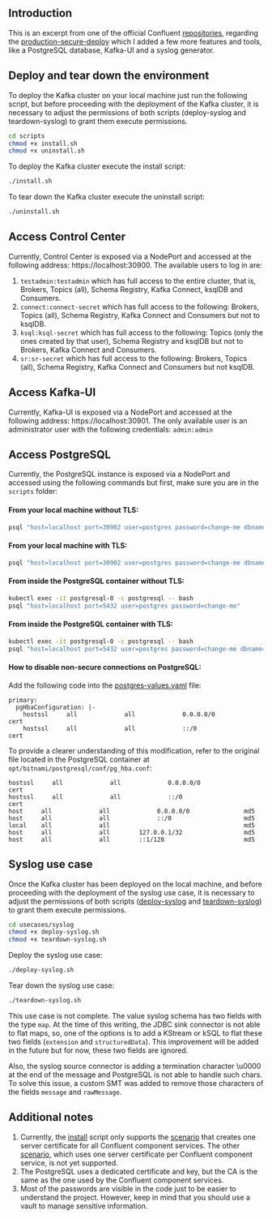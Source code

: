 ## Introduction
This is an excerpt from one of the official Confluent [repositories](https://github.com/confluentinc/confluent-kubernetes-examples), regarding the [production-secure-deploy](https://github.com/confluentinc/confluent-kubernetes-examples/tree/master/security/production-secure-deploy) which I added a few more features and tools, like a PostgreSQL database, Kafka-UI and a syslog generator.

## Deploy and tear down the environment
To deploy the Kafka cluster on your local machine just run the following script, but before proceeding with the deployment of the Kafka cluster, it is necessary to adjust the permissions of both scripts (deploy-syslog and teardown-syslog) to grant them execute permissions.

```sh
cd scripts
chmod +x install.sh
chmod +x uninstall.sh
```

To deploy the Kafka cluster execute the install script:
```sh
./install.sh  
 ```

 To tear down the Kafka cluster execute the uninstall script:
```sh
./uninstall.sh 
 ```

## Access Control Center
Currently, Control Center is exposed via a NodePort and accessed at the following address: https://localhost:30900. The available users to log in are:
1. `testadmin:testadmin` which has full access to the entire cluster, that is, Brokers, Topics (all), Schema Registry, Kafka Connect, ksqlDB and Consumers.
2. `connect:connect-secret` which has full access to the following: Brokers, Topics (all), Schema Registry, Kafka Connect and Consumers but not to ksqlDB.
3. `ksql:ksql-secret` which has full access to the following: Topics (only the ones created by that user), Schema Registry and ksqlDB but not to Brokers, Kafka Connect and Consumers.
4. `sr:sr-secret` which has full access to the following: Brokers, Topics (all), Schema Registry, Kafka Connect and Consumers but not ksqlDB.

## Access Kafka-UI
Currently, Kafka-UI is exposed via a NodePort and accessed at the following address: https://localhost:30901. The only available user is an administrator user with the following credentials: `admin:admin`

## Access PostgreSQL
Currently, the PostgreSQL instance is exposed via a NodePort and accessed using the following commands but first, make sure you are in the `scripts` folder:

#### From your local machine without TLS:
```sh
psql "host=localhost port=30902 user=postgres password=change-me dbname=postgres"
```

#### From your local machine with TLS:
```sh
psql "host=localhost port=30902 user=postgres password=change-me dbname=postgres sslmode=verify-full sslrootcert=./../assets/certs/generated/ca.pem sslcert=./../assets/certs/generated/postgres.pem sslkey=./../assets/certs/generated/postgres-key.pem"
```

#### From inside the PostgreSQL container without TLS:
```sh
kubectl exec -it postgresql-0 -c postgresql -- bash
psql "host=localhost port=5432 user=postgres password=change-me"
```

#### From inside the PostgreSQL container with TLS:
```sh
kubectl exec -it postgresql-0 -c postgresql -- bash
psql "host=localhost port=5432 user=postgres password=change-me dbname=postgres sslmode=verify-full sslrootcert=/opt/bitnami/postgresql/certs/ca.pem sslcert=/opt/bitnami/postgresql/certs/cert.pem sslkey=/opt/bitnami/postgresql/certs/cert.key"
```

#### How to disable non-secure connections on PostgreSQL:
Add the following code into the [postgres-values.yaml](manifests/postgres-values.yaml) file:
```
primary:
  pgHbaConfiguration: |-
    hostssl     all             all             0.0.0.0/0               cert
    hostssl     all             all             ::/0                    cert
```

To provide a clearer understanding of this modification, refer to the original file located in the PostgreSQL container at `opt/bitnami/postgresql/conf/pg_hba.conf`:
```
hostssl     all             all             0.0.0.0/0               cert
hostssl     all             all             ::/0                    cert
host     all             all             0.0.0.0/0               md5
host     all             all             ::/0                    md5
local    all             all                                     md5
host     all             all        127.0.0.1/32                 md5
host     all             all        ::1/128                      md5
```

## Syslog use case
Once the Kafka cluster has been deployed on the local machine, and before proceeding with the deployment of the syslog use case, it is necessary to adjust the permissions of both scripts ([deploy-syslog](usecases/syslog/deploy-syslog.sh) and [teardown-syslog](usecases/syslog/teardown-syslog.sh)) to grant them execute permissions.
```sh
cd usecases/syslog
chmod +x deploy-syslog.sh
chmod +x teardown-syslog.sh
```

Deploy the syslog use case:
```sh
./deploy-syslog.sh
```

Tear down the syslog use case:
```sh
./teardown-syslog.sh
```

This use case is not complete. The value syslog schema has two fields with the type `map`. At the time of this writing, the JDBC sink connector is not able to flat maps, so, one of the options is to add a KStream or kSQL to flat these two fields (`extension` and `structuredData`). This improvement will be added in the future but for now, these two fields are ignored.

Also, the syslog source connector is adding a termination character \u0000 at the end of the message and PostgreSQL is not able to handle such chars. To solve this issue, a custom SMT was added to remove those characters of the fields `message` and `rawMessage`.


## Additional notes
1. Currently, the [install](scripts/install.sh) script only supports the [scenario](assets/certs/single-cert/README.md) that creates one server certificate for all Confluent component services. The other [scenario](assets/certs/component-certs/README.md), which uses one server certificate per Confluent component service, is not yet supported.
2. The PostgreSQL uses a dedicated certificate and key, but the CA is the same as the one used by the Confluent component services.
3. Most of the passwords are visible in the code just to be easier to understand the project. However, keep in mind that you should use a vault to manage sensitive information.